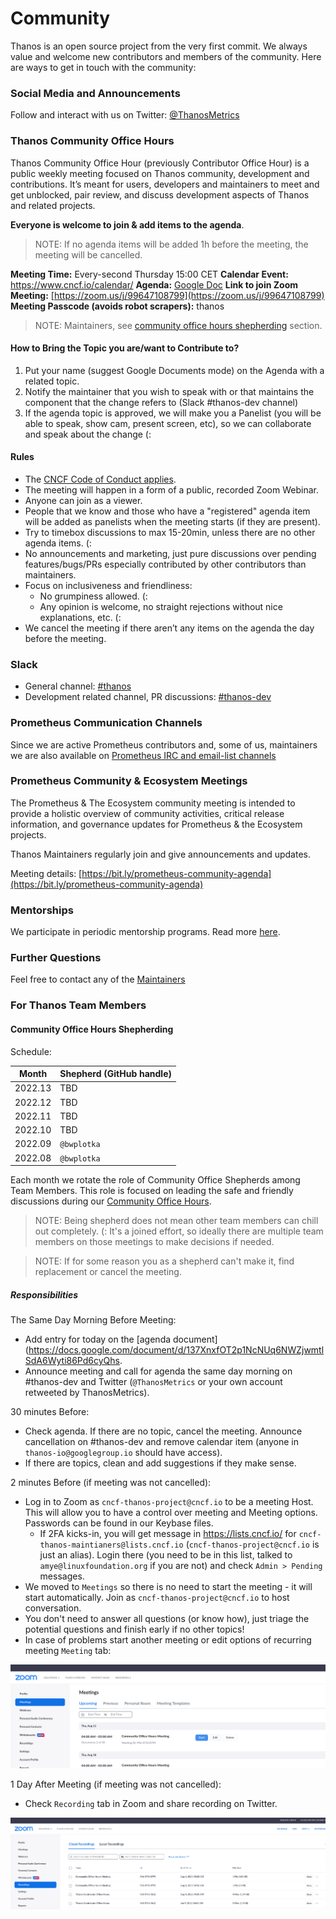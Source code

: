# Community

Thanos is an open source project from the very first commit. We always value and welcome new contributors and members of the community. Here are ways to get in touch with the community:

### Social Media and Announcements

Follow and interact with us on Twitter: [@ThanosMetrics](https://twitter.com/ThanosMetrics)

### Thanos Community Office Hours

Thanos Community Office Hour (previously Contributor Office Hour) is a public weekly meeting focused on Thanos community, development and contributions. It’s meant for users, developers and maintainers to meet and get unblocked, pair review, and discuss development aspects of Thanos and related projects. 

**Everyone is welcome to join & add items to the agenda**.

> NOTE: If no agenda items will be added 1h before the meeting, the meeting will be cancelled.

**Meeting Time:** Every-second Thursday 15:00 CET
**Calendar Event:** https://www.cncf.io/calendar/
**Agenda:** [Google Doc](https://docs.google.com/document/d/137XnxfOT2p1NcNUq6NWZjwmtlSdA6Wyti86Pd6cyQhs)
**Link to join Zoom Meeting:** [https://zoom.us/j/99647108799](https://zoom.us/j/99647108799)
**Meeting Passcode (avoids robot scrapers):** thanos

> NOTE: Maintainers, see [community office hours shepherding](#community-office-hours-shepherding) section. 

#### How to Bring the Topic you are/want to Contribute to?

1. Put your name (suggest Google Documents mode) on the Agenda with a related topic.
2. Notify the maintainer that you wish to speak with or that maintains the component that the change refers to (Slack #thanos-dev channel)
3. If the agenda topic is approved, we will make you a Panelist (you will be able to speak, show cam, present screen, etc), so we can collaborate and speak about the change (:

#### Rules

* The [CNCF Code of Conduct applies](../../CODE_OF_CONDUCT.md).
* The meeting will happen in a form of a public, recorded Zoom Webinar.
* Anyone can join as a viewer.
* People that we know and those who have a "registered" agenda item will be added as panelists when the meeting starts (if they are present).
* Try to timebox discussions to max 15-20min, unless there are no other agenda items. (:
* No announcements and marketing, just pure discussions over pending features/bugs/PRs especially contributed by other contributors than maintainers.
* Focus on inclusiveness and friendliness:
  * No grumpiness allowed. (:
  * Any opinion is welcome, no straight rejections without nice explanations, etc. (:
* We cancel the meeting if there aren’t any items on the agenda the day before the meeting.

### Slack

* General channel: [#thanos](https://slack.cncf.io/)
* Development related channel, PR discussions: [#thanos-dev](https://slack.cncf.io/)

### Prometheus Communication Channels

Since we are active Prometheus contributors and, some of us, maintainers we are also available on [Prometheus IRC and email-list channels](https://prometheus.io/community/)

### Prometheus Community & Ecosystem Meetings

The Prometheus & The Ecosystem community meeting is intended to provide a holistic overview of community activities, critical release information, and governance updates for Prometheus & the Ecosystem projects.

Thanos Maintainers regularly join and give announcements and updates.

Meeting details: [https://bit.ly/prometheus-community-agenda](https://bit.ly/prometheus-community-agenda)

### Mentorships

We participate in periodic mentorship programs. Read more [here](mentorship.md).

### Further Questions

Feel free to contact any of the [Maintainers](../../MAINTAINERS.md)

### For Thanos Team Members

#### Community Office Hours Shepherding

Schedule:

| Month   | Shepherd (GitHub handle) |
|---------|:-------------------------|
| 2022.13 | TBD                      |
| 2022.12 | TBD                      |
| 2022.11 | TBD                      |
| 2022.10 | TBD                      |
| 2022.09 | `@bwplotka`              |
| 2022.08 | `@bwplotka`              |

Each month we rotate the role of Community Office Shepherds among Team Members. This role is focused on leading the safe and friendly discussions during our [Community Office Hours](#thanos-community-office-hours).

> NOTE: Being shepherd does not mean other team members can chill out completely. (: It's a joined effort, so ideally there are multiple team members on those meetings to make decisions if needed. 

> NOTE: If for some reason you as a shepherd can't make it, find replacement or cancel the meeting. 

##### Responsibilities

The Same Day Morning Before Meeting:

* Add entry for today on the [agenda document](https://docs.google.com/document/d/137XnxfOT2p1NcNUq6NWZjwmtlSdA6Wyti86Pd6cyQhs.
* Announce meeting and call for agenda the same day morning on #thanos-dev and Twitter (`@ThanosMetrics` or your own account retweeted by ThanosMetrics).

30 minutes Before:

* Check agenda. If there are no topic, cancel the meeting. Announce cancellation on #thanos-dev and remove calendar item (anyone in `thanos-io@googlegroup.io` should have access).
* If there are topics, clean and add suggestions if they make sense.

2 minutes Before (if meeting was not cancelled):

* Log in to Zoom as `cncf-thanos-project@cncf.io` to be a meeting Host. This will allow you to have a control over meeting and Meeting options. Passwords can be found in our Keybase files.
  * If 2FA kicks-in, you will get message in https://lists.cncf.io/ for `cncf-thanos-maintianers@lists.cncf.io` (`cncf-thanos-project@cncf.io` is just an alias). Login there (you need to be in this list, talked to `amye@linuxfoundation.org` if you are not) and check `Admin > Pending` messages.
* We moved to `Meetings` so there is no need to start the meeting - it will start automatically. Join as `cncf-thanos-project@cncf.io` to host conversation.
* You don't need to answer all questions (or know how), just triage the potential questions and finish early if no other topics!
* In case of problems start another meeting or edit options of recurring meeting `Meeting` tab:

![img.png](../img/zoomedit.png)

1 Day After Meeting (if meeting was not cancelled):

* Check `Recording` tab in Zoom and share recording on Twitter.

![img.png](../img/zoomrecording.png)
